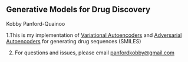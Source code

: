 ## Generative Models for Drug Discovery
Kobby Panford-Quainoo

1.This is my implementation of [Variational Autoencoders](https://arxiv.org/abs/1312.6114) and [Adversarial Autoencoders](https://arxiv.org/abs/1511.05644) for generating drug sequences (SMILES)

2. For questions and issues, please email panfordkobby@gmail.com



